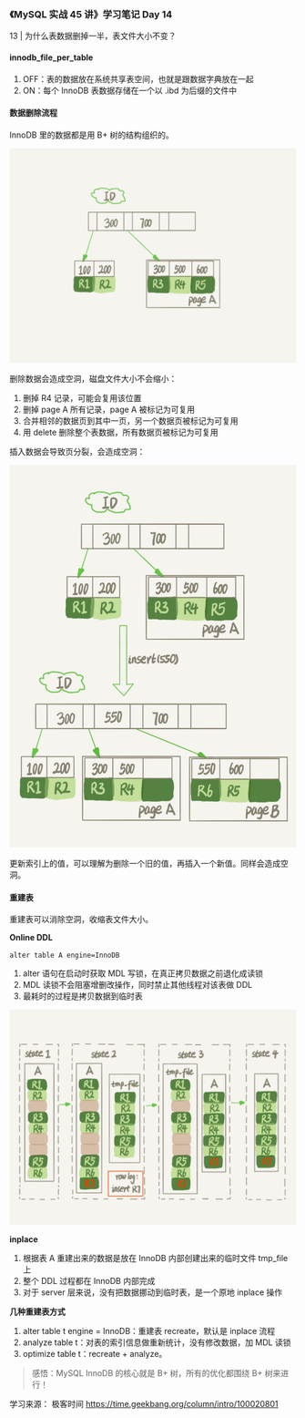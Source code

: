 ### 《MySQL 实战 45 讲》学习笔记 Day 14

13 | 为什么表数据删掉一半，表文件大小不变？

#### innodb_file_per_table

1. OFF：表的数据放在系统共享表空间，也就是跟数据字典放在一起
2. ON：每个 InnoDB 表数据存储在一个以 .ibd 为后缀的文件中

#### 数据删除流程

InnoDB 里的数据都是用 B+ 树的结构组织的。

![](media/16794160285555.jpg)

删除数据会造成空洞，磁盘文件大小不会缩小：

1. 删掉 R4 记录，可能会复用该位置
2. 删掉 page A 所有记录，page A 被标记为可复用
3. 合并相邻的数据页到其中一页，另一个数据页被标记为可复用
4. 用 delete 删除整个表数据，所有数据页被标记为可复用

插入数据会导致页分裂，会造成空洞：

![](media/16794164700639.jpg)

更新索引上的值，可以理解为删除一个旧的值，再插入一个新值。同样会造成空洞。

#### 重建表

重建表可以消除空洞，收缩表文件大小。

**Online DDL**

```
alter table A engine=InnoDB
```

1. alter 语句在启动时获取 MDL 写锁，在真正拷贝数据之前退化成读锁
2. MDL 读锁不会阻塞增删改操作，同时禁止其他线程对该表做 DDL
3. 最耗时的过程是拷贝数据到临时表

![](media/16794167214935.jpg)

**inplace**

1. 根据表 A 重建出来的数据是放在 InnoDB 内部创建出来的临时文件 tmp_file 上
2. 整个 DDL 过程都在 InnoDB 内部完成
3. 对于 server 层来说，没有把数据挪动到临时表，是一个原地 inplace 操作

**几种重建表方式**

1. alter table t engine = InnoDB：重建表 recreate，默认是 inplace 流程
2. analyze table t：对表的索引信息做重新统计，没有修改数据，加 MDL 读锁
3. optimize table t：recreate + analyze。

> 感悟：MySQL InnoDB 的核心就是 B+ 树，所有的优化都围绕 B+ 树来进行！

学习来源： 极客时间 https://time.geekbang.org/column/intro/100020801

